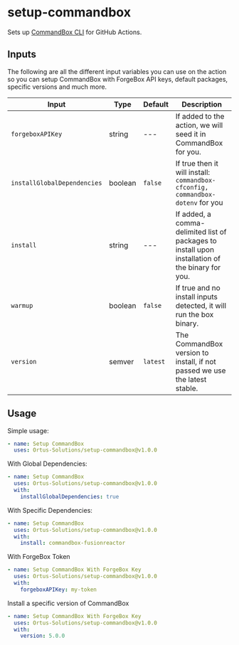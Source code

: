 # setup-commandbox

Sets up [CommandBox CLI](https://www.ortussolutions.com/products/commandbox) for GitHub Actions.

## Inputs

The following are all the different input variables you can use on the action so you can setup CommandBox with ForgeBox API keys, default packages, specific versions and much more.

| Input                         | Type          | Default       | Description |
| -------------                 | ------------- | ------------- | ----------- |
| `forgeboxAPIKey`              | string        | ---           | If added to the action, we will seed it in CommandBox for you.
| `installGlobalDependencies`   | boolean       | `false`       | If true then it will install: `commandbox-cfconfig, commandbox-dotenv` for you
| `install`                     | string        | ---           | If added, a comma-delimited list of packages to install upon installation of the binary for you.
| `warmup`                      | boolean       | `false`       | If true and no install inputs detected, it will run the box binary.
| `version`                     | semver        | `latest`      | The CommandBox version to install, if not passed we use the latest stable.

## Usage

Simple usage:

```yaml
- name: Setup CommandBox
  uses: Ortus-Solutions/setup-commandbox@v1.0.0
```

With Global Dependencies:

```yaml
- name: Setup CommandBox
  uses: Ortus-Solutions/setup-commandbox@v1.0.0
  with:
    installGlobalDependencies: true
```

With Specific Dependencies:

```yaml
- name: Setup CommandBox
  uses: Ortus-Solutions/setup-commandbox@v1.0.0
  with:
    install: commandbox-fusionreactor
```

With ForgeBox Token

```yaml
- name: Setup CommandBox With ForgeBox Key
  uses: Ortus-Solutions/setup-commandbox@v1.0.0
  with:
    forgeboxAPIKey: my-token
```

Install a specific version of CommandBox

```yaml
- name: Setup CommandBox With ForgeBox Key
  uses: Ortus-Solutions/setup-commandbox@v1.0.0
  with:
    version: 5.0.0
```

